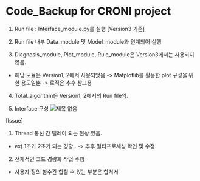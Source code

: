 # Code_Backup for CRONI project

1. Run file : Interface_module.py를 실행 [Version3 기준]

2. Run file 내부 Data_module 및 Model_module과 연계되어 실행

3. Diagnosis_module, Plot_module, Rule_module은 Version3에서는 사용되지 않음.
  - 해당 모듈은 Version1, 2에서 사용되었음 -> Matplotlib를 활용한 plot 구성을 위한 용도일뿐 -> 로직은 추후 참고용
  
4. Total_algorithm은 Version1, 2에서의 Run file임.

5. Interface 구성
![제목 없음](https://user-images.githubusercontent.com/56631737/92341036-72b0d000-f0f7-11ea-9ca7-f9a5568d0543.png)

[Issue]
1. Thread 통신 간 딜레이 되는 현상 있음.
 - ex) 1초가 2초가 되는 경향.. -> 추후 멀티프로세싱 확인 및 수정
 
 2. 전체적인 코드 경량화 작업 수행
  - 사용자 정의 함수간 합칠 수 있는 부분은 합쳐서 
